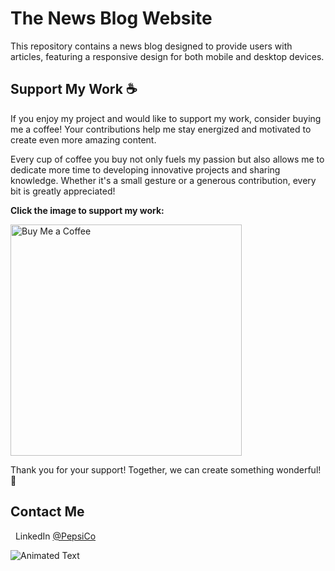 # The News Blog Website

This repository contains a news blog designed to provide users with articles, featuring a responsive design for both mobile and desktop devices.

## Support My Work ☕

If you enjoy my project and would like to support my work, consider buying me a coffee! Your contributions help me stay energized and motivated to create even more amazing content.

Every cup of coffee you buy not only fuels my passion but also allows me to dedicate more time to developing innovative projects and sharing knowledge. Whether it's a small gesture or a generous contribution, every bit is greatly appreciated!

**Click the image to support my work:**

<a href="https://buymeacoffee.com/cocacola">
    <img src="https://ucbcd975be5592f4047c73e2240d.previews.dropboxusercontent.com/p/thumb/ACtDcayZNHofPm-yeJBwwiol4Ybx3luMovpiHBHzmAul31IZrzHCqcT4hbJFkhQfRuZL8uzPEZWocj05_4-mmf8VpAW_glsNzKhbbUUxv-rYoQpr7Bx3yNYCbZzSMM-lKFFNf8C1OcrPMrhzH5VCGs-Y3IKjBVG7PR9gSo9GlCOHUDvlYNCBwT8uWN6uQ2qO1Jfo4Uep6O7aGeZrvOBWfrqRoTQXvJVR1RcpNMM5i5vI0HMT7y9bXNtDyn5myh7CJpFdI-4S4zCim_9Cn2ELRuL6B-g0OMFd7l9uIXThetoMztdP9PJ8Jtq5epNoO0CeHr_3CtxCBNpLy-8Mrv5OEmluNT9JyKlgHJ9GRwEV3ZAohQ/p.png" width="370" height="auto" alt="Buy Me a Coffee"/>
</a>

Thank you for your support! Together, we can create something wonderful! 💖

<a name="contact-me"></a>

## Contact Me

&nbsp;&nbsp;LinkedIn [@PepsiCo](https://www.linkedin.com/in/PepsiCo/)

![Animated Text](https://readme-typing-svg.demolab.com/?lines=Web+Developer;Internet+Sommelier;Passionate+Athlete;Caring+Environmentalist;Human)


